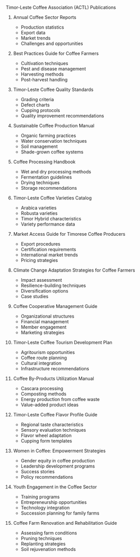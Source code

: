 Timor-Leste Coffee Association (ACTL) Publications

1. Annual Coffee Sector Reports
   - Production statistics
   - Export data
   - Market trends
   - Challenges and opportunities

2. Best Practices Guide for Coffee Farmers
   - Cultivation techniques
   - Pest and disease management
   - Harvesting methods
   - Post-harvest handling

3. Timor-Leste Coffee Quality Standards
   - Grading criteria
   - Defect charts
   - Cupping protocols
   - Quality improvement recommendations

4. Sustainable Coffee Production Manual
   - Organic farming practices
   - Water conservation techniques
   - Soil management
   - Shade-grown coffee systems

5. Coffee Processing Handbook
   - Wet and dry processing methods
   - Fermentation guidelines
   - Drying techniques
   - Storage recommendations

6. Timor-Leste Coffee Varieties Catalog
   - Arabica varieties
   - Robusta varieties
   - Timor Hybrid characteristics
   - Variety performance data

7. Market Access Guide for Timorese Coffee Producers
   - Export procedures
   - Certification requirements
   - International market trends
   - Pricing strategies

8. Climate Change Adaptation Strategies for Coffee Farmers
   - Impact assessment
   - Resilience-building techniques
   - Diversification options
   - Case studies

9. Coffee Cooperative Management Guide
   - Organizational structures
   - Financial management
   - Member engagement
   - Marketing strategies

10. Timor-Leste Coffee Tourism Development Plan
    - Agritourism opportunities
    - Coffee route planning
    - Cultural integration
    - Infrastructure recommendations

11. Coffee By-Products Utilization Manual
    - Cascara processing
    - Composting methods
    - Energy production from coffee waste
    - Value-added product ideas

12. Timor-Leste Coffee Flavor Profile Guide
    - Regional taste characteristics
    - Sensory evaluation techniques
    - Flavor wheel adaptation
    - Cupping form templates

13. Women in Coffee: Empowerment Strategies
    - Gender equity in coffee production
    - Leadership development programs
    - Success stories
    - Policy recommendations

14. Youth Engagement in the Coffee Sector
    - Training programs
    - Entrepreneurship opportunities
    - Technology integration
    - Succession planning for family farms

15. Coffee Farm Renovation and Rehabilitation Guide
    - Assessing farm conditions
    - Pruning techniques
    - Replanting strategies
    - Soil rejuvenation methods